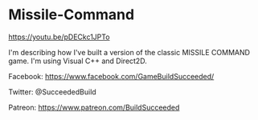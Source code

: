 # Missile-Command

https://youtu.be/pDECkc1JPTo

I'm describing how I've built a version of the classic MISSILE COMMAND game. I'm using Visual C++ and Direct2D.

Facebook: https://www.facebook.com/GameBuildSucceeded/

Twitter: @SucceededBuild

Patreon: https://www.patreon.com/BuildSucceeded
